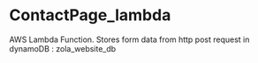 # ContactPage_lambda
AWS Lambda Function. Stores form data from http post request in dynamoDB : zola_website_db
